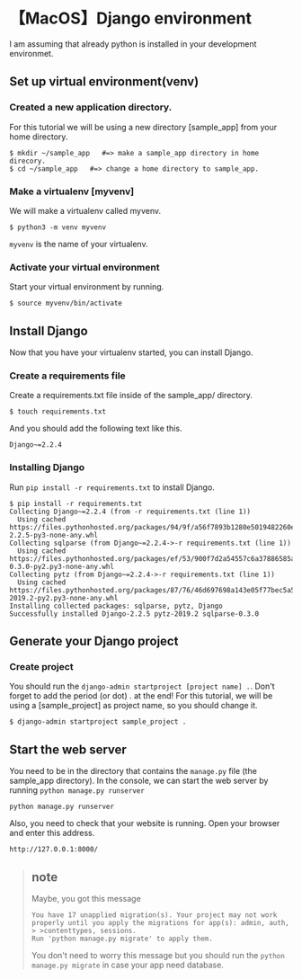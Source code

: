 # 【MacOS】Django environment
I am assuming that already python is installed in your development environmet.

## Set up virtual environment(venv)
### Created a new application directory.
For this tutorial we will be using a new directory [sample_app] from your home directory.

```command-line
$ mkdir ~/sample_app   #=> make a sample_app directory in home direcory.
$ cd ~/sample_app   #=> change a home directory to sample_app.
```
### Make a virtualenv [myvenv]
We will make a virtualenv called myvenv.
```command-line
$ python3 -m venv myvenv
```
`myvenv` is the name of your virtualenv.

### Activate your virtual environment
Start your virtual environment by running.

```command-line
$ source myvenv/bin/activate
```

## Install Django
Now that you have your virtualenv started, you can install Django.
### Create a requirements file
Create a requirements.txt file inside of the sample_app/ directory.
```command-line
$ touch requirements.txt
```
And you should add the following text like this.
``` requirements.tx
Django~=2.2.4
```

### Installing Django
Run `pip install -r requirements.txt` to install Django.
``` command-line
$ pip install -r requirements.txt
Collecting Django~=2.2.4 (from -r requirements.txt (line 1))
  Using cached https://files.pythonhosted.org/packages/94/9f/a56f7893b1280e5019482260e246ab944d54a9a633a01ed04683d9ce5078/Django-2.2.5-py3-none-any.whl
Collecting sqlparse (from Django~=2.2.4->-r requirements.txt (line 1))
  Using cached https://files.pythonhosted.org/packages/ef/53/900f7d2a54557c6a37886585a91336520e5539e3ae2423ff1102daf4f3a7/sqlparse-0.3.0-py2.py3-none-any.whl
Collecting pytz (from Django~=2.2.4->-r requirements.txt (line 1))
  Using cached https://files.pythonhosted.org/packages/87/76/46d697698a143e05f77bec5a526bf4e56a0be61d63425b68f4ba553b51f2/pytz-2019.2-py2.py3-none-any.whl
Installing collected packages: sqlparse, pytz, Django
Successfully installed Django-2.2.5 pytz-2019.2 sqlparse-0.3.0
```

## Generate your Django project
### Create project
You should run the `django-admin startproject [project name] .`.
Don't forget to add the period (or dot) . at the end!
For this tutorial, we will be using a [sample_project] as project name, so you should change it.
``` commando-line
$ django-admin startproject sample_project .
```

## Start the web server
You need to be in the directory that contains the `manage.py` file (the sample_app directory). 
In the console, we can start the web server by running `python manage.py runserver`
``` command-line
python manage.py runserver
```

Also, you need to check that your website is running. Open your browser and enter this address.
```
http://127.0.0.1:8000/
```

> ## note
> Maybe, you got this message
> ```
> You have 17 unapplied migration(s). Your project may not work properly until you apply the migrations for app(s): admin, auth, > >contenttypes, sessions.
>Run 'python manage.py migrate' to apply them.
> ```
> You don't need to worry this message but you should run the `python manage.py migrate` in case your app need database.


